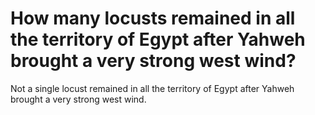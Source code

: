 # How many locusts remained in all the territory of Egypt after Yahweh brought a very strong west wind?

Not a single locust remained in all the territory of Egypt after Yahweh brought a very strong west wind.
